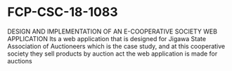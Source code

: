 # FCP-CSC-18-1083
DESIGN AND IMPLEMENTATION OF AN E-COOPERATIVE SOCIETY WEB APPLICATION
Its a web application that is designed for Jigawa State Association of Auctioneers which is the case study, and at this cooperative society they sell products by auction act
the web application is made for auctions
